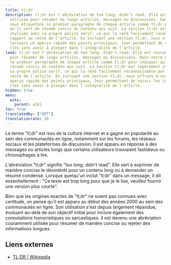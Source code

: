```yaml
---
title: tl;dr
description: tl;dr est l'abréviation de too long; didn't read. Elle est couramment
  utilisée pour résumer de longs articles, messages ou discussions. Dans notre wiki,
  nous étiquetons le premier paragraphe de chaque article comme tl;dr pour indiquer
  qu'il sert de résumé concis du contenu qui suit. La section tl;dr est légèrement
  stylisée avec sa propre police serif, ce qui la rend facilement reconnaissable par
  rapport au reste de l'article. En incluant une section tl;dr, nous offrons à nos
  lecteurs un aperçu rapide des points principaux, leur permettant de saisir les informations
  clés sans avoir à plonger dans l'intégralité de l'article.
lead: tl;dr est l'abréviation de too long; didn't read. Elle est couramment utilisée
  pour résumer de longs articles, messages ou discussions. Dans notre wiki, nous étiquetons
  le premier paragraphe de chaque article comme tl;dr pour indiquer qu'il sert de
  résumé concis du contenu qui suit. La section tl;dr est légèrement stylisée avec
  sa propre police serif, ce qui la rend facilement reconnaissable par rapport au
  reste de l'article. En incluant une section tl;dr, nous offrons à nos lecteurs un
  aperçu rapide des points principaux, leur permettant de saisir les informations
  clés sans avoir à plonger dans l'intégralité de l'article.
hidden: true
menu:
  wiki:
    parent: wiki
toc: true
translatedby: ["GPT"]
translationrate: 10
---
```


Le terme "tl;dr" est issu de la culture internet et a gagné en popularité au sein des communautés en ligne, notamment sur les forums, les réseaux sociaux et les plateformes de discussion. Il est apparu en réponse à des messages ou articles longs que certains utilisateurs trouvaient fastidieux ou chronophages à lire.

L'abréviation "tl;dr" signifie "too long; didn't read". Elle sert à exprimer de manière concise le désintérêt pour un contenu long ou à demander un résumé condensé. Lorsque quelqu'un inclut "tl;dr" dans un message, il dit essentiellement : "Ce texte est trop long pour que je le lise, veuillez fournir une version plus courte".

Bien que les origines exactes de "tl;dr" ne soient pas connues avec certitude, on pense qu'il est apparu au début des années 2000 au sein des communautés en ligne. Son utilisation s'est depuis largement répandue, évoluant au-delà de son objectif initial pour inclure également des connotations humoristiques ou sarcastiques. Il est devenu une abréviation couramment utilisée pour résumer de manière concise ou rejeter des informations longues.

## Liens externes

- [TL;DR | Wikipedia](https://fr.wikipedia.org/wiki/TL;DR)

